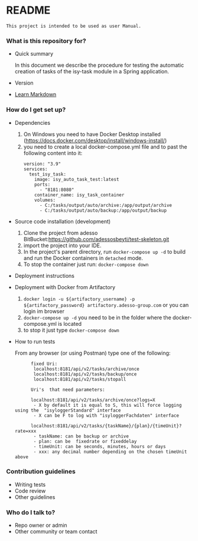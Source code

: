 # README #

	This project is intended to be used as user Manual.

### What is this repository for? ###

* Quick summary

	In this document we describe the procedure for testing the automatic creation of tasks of the isy-task module in a Spring application.
* Version
* [Learn Markdown](https://bitbucket.org/tutorials/markdowndemo)

### How do I get set up? ###
* Dependencies

	1. On Windows you need to have Docker Desktop installed (https://docs.docker.com/desktop/install/windows-install/)
	2. you need to create a local docker-compose.yml file and to past the following content into it:
	    ```
	    version: "3.9"
        services:
          test_isy_task:
            image: isy_auto_task_test:latest
            ports:
              - "8181:8080"
            container_name: isy_task_container
            volumes:
              - C:/tasks/output/auto/archive:/app/output/archive
              - C:/tasks/output/auto/backup:/app/output/backup
        ```
* Source code installation (development)

  1. Clone the project from adesso BitBucket:https://github.com/adessosbeyti/test-skeleton.git
  2. import the project into your IDE.
  3. In the project's parent directory, run `docker-compose up -d` to build and run the Docker containers in `detached` mode.
  3. To stop the container just run: `docker-compose down`


        
* Deployment instructions


* Deployment with Docker from Artifactory
  1. `docker login -u ${artifactory_username} -p ${artifactory_password} artifactory.adesso-group.com` or you can login im browser
  2. `docker-compose up -d`  you need to be in the folder where the docker-compose.yml is located
  3.   to stop it just type  `docker-compose down`

* How to run tests

 	From any browser (or using Postman) type one of the following:

            fixed Uri:
      		 localhost:8181/api/v2/tasks/archive/once
      		 localhost:8181/api/v2/tasks/backup/once
      		 localhost:8181/api/v2/tasks/stopall

            Uri's  that need parameters:

            localhost:8181/api/v2/tasks/archive/once?logs=X
             - X by default it is equal to S, this will force logging using the  "isyloggerStandard" interface
             - X can be F to log with "isyloggerFachdaten" interface

            localhost:8181/api/v2/tasks/{taskName}/{plan}/{timeUnit}?rate=xxx
             - taskName: can be backup or archive
             - plan: can be  fixedrate or fixeddelay
      	     - timeUnit: can be seconds, minutes, hours or days
      	     - xxx: any decimal number depending on the chosen timeUnit above

### Contribution guidelines ###

* Writing tests
* Code review
* Other guidelines

### Who do I talk to? ###

* Repo owner or admin
* Other community or team contact
